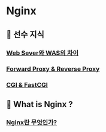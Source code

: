 # Nginx
## 📝 선수 지식
### [Web Sever와 WAS의 차이](https://github.com/ChaejinE/Study/wiki/Web-Server-&-WAS)
### [Forward Proxy & Reverse Proxy](https://github.com/ChaejinE/Study/wiki/Forward-Proxy-&-Reverse-Proxy)
### [CGI & FastCGI](https://github.com/ChaejinE/Study/wiki/CGI-&-FastCGI)

## 📝 What is Nginx ?
### [Nginx란 무엇인가?](https://github.com/ChaejinE/Study/wiki/Nginx%EB%9E%80-%EB%AC%B4%EC%97%87%EC%9D%B8%EA%B0%80%3F)